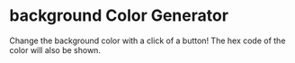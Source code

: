 # background Color Generator

Change the background color with a click of a button! 
The hex code of the color will also be shown.
